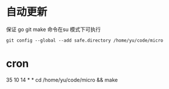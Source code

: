 # 自动更新
保证 go git make 命令在su 模式下可执行  

```
git config --global --add safe.directory /home/yu/code/micro
```

# cron 
35 10 14 * * cd /home/yu/code/micro && make